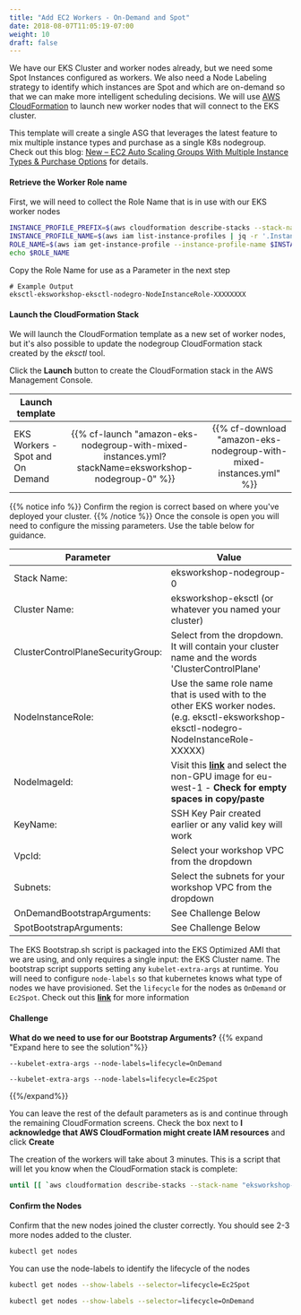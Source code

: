 ```yaml
---
title: "Add EC2 Workers - On-Demand and Spot"
date: 2018-08-07T11:05:19-07:00
weight: 10
draft: false
---
```


We have our EKS Cluster and worker nodes already, but we need some Spot Instances configured as workers. We also need a Node Labeling strategy to identify which instances are Spot and which are on-demand so that we can make more intelligent scheduling decisions. We will use [AWS CloudFormation](https://aws.amazon.com/cloudformation/) to launch new worker
nodes that will connect to the EKS cluster.

This template will create a single ASG that leverages the latest feature to mix multiple instance types and purchase as a single K8s nodegroup. Check out this blog: [New – EC2 Auto Scaling Groups With Multiple Instance Types & Purchase Options](https://aws.amazon.com/tw/blogs/aws/new-ec2-auto-scaling-groups-with-multiple-instance-types-purchase-options/) for details.

#### Retrieve the Worker Role name

First, we will need to collect the Role Name that is in use with our EKS worker nodes

```bash
INSTANCE_PROFILE_PREFIX=$(aws cloudformation describe-stacks --stack-name eksctl-eksworkshop-eksctl-nodegroup-0 | jq -r '.Stacks[].Outputs[].ExportName' | sed 's/:.*//')
INSTANCE_PROFILE_NAME=$(aws iam list-instance-profiles | jq -r '.InstanceProfiles[].InstanceProfileName' | grep $INSTANCE_PROFILE_PREFIX)
ROLE_NAME=$(aws iam get-instance-profile --instance-profile-name $INSTANCE_PROFILE_NAME | jq -r '.InstanceProfile.Roles[] | .RoleName')
echo $ROLE_NAME
```

Copy the Role Name for use as a Parameter in the next step

```text
# Example Output
eksctl-eksworkshop-eksctl-nodegro-NodeInstanceRole-XXXXXXXX
```

#### Launch the CloudFormation Stack
We will launch the CloudFormation template as a new set of worker nodes, but it's also possible to update the nodegroup CloudFormation stack created by the *eksctl* tool.

Click the **Launch** button to create the CloudFormation stack in the AWS Management Console.

| Launch template |  |  |
| ------ |:------:|:--------:|
| EKS Workers - Spot and On Demand |  {{% cf-launch "amazon-eks-nodegroup-with-mixed-instances.yml?stackName=eksworkshop-nodegroup-0" %}} | {{% cf-download "amazon-eks-nodegroup-with-mixed-instances.yml" %}}  |

{{% notice info %}}
Confirm the region is correct based on where you've deployed your cluster.
{{% /notice %}}
Once the console is open you will need to configure the missing parameters. Use the table below for guidance.

| Parameter | Value |
|-----------|-------|
| Stack Name: | eksworkshop-nodegroup-0 |
| Cluster Name: | eksworkshop-eksctl (or whatever you named your cluster) |
|ClusterControlPlaneSecurityGroup: | Select from the dropdown. It will contain your cluster name and the words 'ClusterControlPlane' |
|NodeInstanceRole: | Use the same role name that is used with to the other EKS worker nodes. (e.g. eksctl-eksworkshop-eksctl-nodegro-NodeInstanceRole-XXXXX)
|NodeImageId: | Visit this [**link**](https://docs.aws.amazon.com/eks/latest/userguide/eks-optimized-ami.html) and select the non-GPU image for eu-west-1 - **Check for empty spaces in copy/paste**|
|KeyName: | SSH Key Pair created earlier or any valid key will work |
|VpcId: | Select your workshop VPC from the dropdown |
|Subnets: | Select the subnets for your workshop VPC from the dropdown |
|OnDemandBootstrapArguments: | See Challenge Below |
|SpotBootstrapArguments: | See Challenge Below |

The EKS Bootstrap.sh script is packaged into the EKS Optimized AMI that we are using, and only requires a single input: the EKS Cluster name. The bootstrap script supports setting any `kubelet-extra-args` at runtime. You will need to configure `node-labels` so that kubernetes knows what type of nodes we have provisioned. Set the `lifecycle` for the nodes as `OnDemand` or `Ec2Spot`. Check out this [**link**](https://aws.amazon.com/blogs/opensource/improvements-eks-worker-node-provisioning/) for more information

#### Challenge

**What do we need to use for our Bootstrap Arguments?**
{{% expand "Expand here to see the solution"%}}

```text
--kubelet-extra-args --node-labels=lifecycle=OnDemand
```

```text
--kubelet-extra-args --node-labels=lifecycle=Ec2Spot
```

{{%/expand%}}

You can leave the rest of the default parameters as is and continue through the remaining CloudFormation screens. Check the box next to **I acknowledge that AWS CloudFormation might create IAM resources** and click **Create**

The creation of the workers will take about 3 minutes. This is a script that will let you know when the CloudFormation stack is complete:

```bash
until [[ `aws cloudformation describe-stacks --stack-name "eksworkshop-nodegroup-0" --query "Stacks[0].[StackStatus]" --output text` == "CREATE_COMPLETE" ]]; do  echo "The stack is NOT in a state of CREATE_COMPLETE at `date`";   sleep 30; done && echo "The Stack is built at `date` - Please proceed"
```

#### Confirm the Nodes

Confirm that the new nodes joined the cluster correctly. You should see 2-3 more nodes added to the cluster.

```bash
kubectl get nodes
```

You can use the node-labels to identify the lifecycle of the nodes

```bash
kubectl get nodes --show-labels --selector=lifecycle=Ec2Spot
```

```bash
kubectl get nodes --show-labels --selector=lifecycle=OnDemand
```
